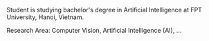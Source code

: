 Student is studying bachelor's degree in Artificial Intelligence at FPT University, Hanoi, Vietnam.

Research Area: Computer Vision, Artificial Intelligence (AI), ...